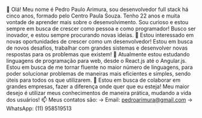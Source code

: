 👋 Olá! Meu nome é Pedro Paulo Arimura, sou desenvolvedor full stack há cinco anos, formado pelo Centro Paula Souza. Tenho 22 anos e muita vontade de aprender mais sobre o desenvolvimento. Sou curioso e estou sempre em busca de crescer como pessoa e como programador! Busco ser inovador, e estou sempre procurando novas ideias.
👀 Estou interessado em novas oportunidades de crescer como um desenvolvedor! Estou em busca de novos desafios, trabalhar com grandes sistemas e desenvolver novas respostas para os problemas que existem!
🌱 Atualmente estou estudando linguagens de programação para web, desde o React.js até o Angular.js. Estou em busca de me tornar fluente no maior número de linguagens, para poder solucionar problemas de maneiras mais eficientes e simples, sendo úteis para todos os que utilizarem.
💞️ Estou em busca de colaborar em grandes empresas, fazer a diferença onde quer que eu esteja! Meu maior desejo é utilizar meus conhecimentos de maneira prática, mudando a vida dos usuários!
📫 Meus contatos são: -> Email: pedroarimura@gmail.com -> WhatsApp: (11) 958519513
